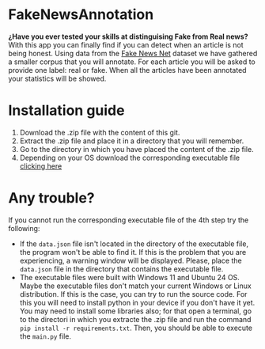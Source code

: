 # FakeNewsAnnotation
**¿Have you ever tested your skills at distinguising Fake from Real news?** With this app you can finally find if you can detect when an article is not being honest. Using data from the [Fake News Net](https://github.com/KaiDMML/FakeNewsNet) dataset we have gathered a smaller corpus that you will annotate. For each article you will be asked to provide one label: real or fake. When all the articles have been annotated your statistics will be showed.

# Installation guide
1. Download the .zip file with the content of this git.
2. Extract the .zip file and place it in a directory that you will remember.
3. Go to the directory in which you have placed the content of the .zip file.
4. Depending on your OS download the corresponding executable file [clicking here]()

# Any trouble?
If you cannot run the corresponding executable file of the 4th step try the following:
- If the `data.json` file isn't located in the directory of the executable file, the program won't be able to find it. If this is the problem that you are experiencing, a warning window will be displayed. Please, place the `data.json` file in the directory that contains the executable file.
- The executable files were built with Windows 11 and Ubuntu 24 OS. Maybe the executable files don't match your current Windows or Linux distribution. If this is the case, you can try to run the source code. For this you will need to install python in your device if you don't have it yet. You may need to install some libraries also; for that open a terminal, go to the directori in which you extracte the .zip file and run the command `pip install -r requirements.txt`. Then, you should be able to execute the `main.py` file.